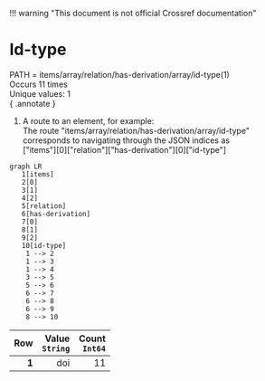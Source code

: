 !!! warning "This document is not official Crossref documentation"
# Id-type
PATH = items/array/relation/has-derivation/array/id-type(1)  
Occurs 11 times  
Unique values: 1  
{ .annotate }

1. A route to an element, for example:  
   The route "items/array/relation/has-derivation/array/id-type" corresponds to navigating through the JSON indices as  
   ["items"][0]["relation"]["has-derivation"][0]["id-type"]  

```mermaid
graph LR
   1[items]
   2[0]
   3[1]
   4[2]
   5[relation]
   6[has-derivation]
   7[0]
   8[1]
   9[2]
   10[id-type]
    1 --> 2
    1 --> 3
    1 --> 4
    3 --> 5
    5 --> 6
    6 --> 7
    6 --> 8
    6 --> 9
    8 --> 10
```

| **Row** | **Value**<br>`String` | **Count**<br>`Int64` |
|--------:|----------------------:|---------------------:|
| **1**   | doi                   | 11                   |

